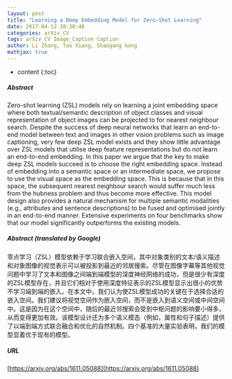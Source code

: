 ```yaml
---
layout: post
title: "Learning a Deep Embedding Model for Zero-Shot Learning"
date: 2017-04-12 10:30:48
categories: arXiv_CV
tags: arXiv_CV Image_Caption Caption
author: Li Zhang, Tao Xiang, Shaogang Gong
mathjax: true
---
```


* content
{:toc}

##### Abstract
Zero-shot learning (ZSL) models rely on learning a joint embedding space where both textual/semantic description of object classes and visual representation of object images can be projected to for nearest neighbour search. Despite the success of deep neural networks that learn an end-to-end model between text and images in other vision problems such as image captioning, very few deep ZSL model exists and they show little advantage over ZSL models that utilise deep feature representations but do not learn an end-to-end embedding. In this paper we argue that the key to make deep ZSL models succeed is to choose the right embedding space. Instead of embedding into a semantic space or an intermediate space, we propose to use the visual space as the embedding space. This is because that in this space, the subsequent nearest neighbour search would suffer much less from the hubness problem and thus become more effective. This model design also provides a natural mechanism for multiple semantic modalities (e.g., attributes and sentence descriptions) to be fused and optimised jointly in an end-to-end manner. Extensive experiments on four benchmarks show that our model significantly outperforms the existing models.

##### Abstract (translated by Google)
零点学习（ZSL）模型依赖于学习联合嵌入空间，其中对象类别的文本/语义描述和对象图像的视觉表示可以被投影到最近的邻居搜索。尽管在图像字幕等其他视觉问题中学习了文本和图像之间端到端模型的深度神经网络的成功，但是很少有深度的ZSL模型存在，并且它们相对于使用深度特征表示的ZSL模型显示出很小的优势不学习端到端的嵌入。在本文中，我们认为使ZSL模型成功的关键在于选择合适的嵌入空间。我们建议将视觉空间作为嵌入空间，而不是嵌入到语义空间或中间空间中。这是因为在这个空间中，随后的最近邻搜索会受到中枢问题的影响要小得多，从而变得更加有效。该模型设计还为多个语义模态（例如，属性和句子描述）提供了以端到端方式联合融合和优化的自然机制。四个基准的大量实验表明，我们的模型显着优于现有的模型。

##### URL
[https://arxiv.org/abs/1611.05088](https://arxiv.org/abs/1611.05088)

